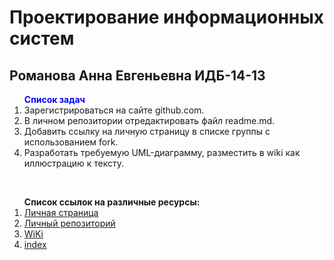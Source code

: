 # Проектирование информационных систем
## Романова Анна Евгеньевна ИДБ-14-13
<ol><strong> <font color="blue">
  Список задач</font></strong><br> 
<li>Зарегистрироваться на сайте github.com.<br>
<li>В личном репозитории отредактировать файл readme.md.<br>
<li>Добавить ссылку на личную страницу в списке группы с использованием fork.<br>
<li>Разработать требуемую UML-диаграмму, разместить в wiki как иллюстрацию к тексту.</ol><br>
<ol><strong>Список ссылок на различные ресурсы:</strong><br>
<li><a href="https://github.com/kaysarov">Личная страница</a><br>
<li><a href="https://github.com/kaysarov/kaysarov">Личный репозиторий</a><br>
<li><a href="https://github.com/kaysarov/kaysarov/wiki">WiKi</a><br>
<li><a href="https://kaysarov.github.io">index</a></ol><br>
